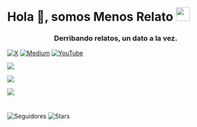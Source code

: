 <p align="center">
  <h1>Hola 👋, somos Menos Relato
  <image src="./icon.svg" width="32" height="32" />
  </h1>
</p>

<h3 align="center">Derribando relatos, un dato a la vez.</h3>

[![X](https://img.shields.io/badge/X-@MenosRelato-blue?logo=twitter&logoColor=1D9BF0&labelColor=black)](https://x.com/MenosRelato)
[![Medium](https://img.shields.io/badge/Medium-@MenosRelato-FFD300?logo=medium&logoColor=FFD300&labelColor=black)](https://medium.com/@MenosRelato)
[![YouTube](https://img.shields.io/badge/YouTube-@MenosRelato-red?logo=youtube&logoColor=red&labelColor=black)](https://www.youtube.com/@MenosRelato)


<p>
<picture>
  <source
    srcset="https://github-readme-stats.vercel.app/api?username=menosrelato&show_icons=true&locale=en&show=discussions_answered&theme=dark&custom_title=Menos%20Relato%20En%20Resumen"
    media="(prefers-color-scheme: dark)" />
  <source
    srcset="https://github-readme-stats.vercel.app/api?username=menosrelato&show_icons=true&locale=en&show=discussions_answered&custom_title=Menos%20Relato%20En%20A%20Resumen"
    media="(prefers-color-scheme: light), (prefers-color-scheme: no-preference)" />
  <img align="center" src="https://github-readme-stats.vercel.app/api?username=menosrelato&show_icons=true&locale=en&show=discussions_answered&custom_title=Menos%20Relato%20En%20A%20Resumen" />
</picture>
</p>

<p>
<picture>
  <source
    srcset="https://github-readme-streak-stats.herokuapp.com/?user=menosrelato&theme=dark"
    media="(prefers-color-scheme: dark)" />
  <source
    srcset="https://github-readme-streak-stats.herokuapp.com/?user=menosrelato"
    media="(prefers-color-scheme: light), (prefers-color-scheme: no-preference)" />
  <img align="center" src="https://github-readme-streak-stats.herokuapp.com/?user=menosrelato" />
</picture>
</p>

<p>
<picture>
  <source
    srcset="https://github-readme-stats.vercel.app/api/top-langs?username=menosrelato&show_icons=true&layout=compact&theme=dark&size_weight=0.5&count_weight=0.5"
    media="(prefers-color-scheme: dark)" />
  <source
    srcset="https://github-readme-stats.vercel.app/api/top-langs?username=menosrelato&show_icons=true&layout=compact&size_weight=0.5&count_weight=0.5"
    media="(prefers-color-scheme: light), (prefers-color-scheme: no-preference)" />
  <img align="center" src="https://github-readme-stats.vercel.app/api/top-langs?username=menosrelato&show_icons=true&layout=compact&size_weight=0.5&count_weight=0.5" />
</picture>
</p>
<h1></h1>

![Seguidores](https://img.shields.io/github/followers/menosrelato?logo=GitHub&label=@menosrelato%20followers)
![Stars](https://img.shields.io/github/stars/menosrelato?logo=GitHub&label=@menosrelato%20stars&affiliations=OWNER,COLLABORATOR&color=FFC83D)
